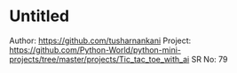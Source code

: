 # Untitled

Author: https://github.com/tusharnankani
Project: https://github.com/Python-World/python-mini-projects/tree/master/projects/Tic_tac_toe_with_ai
SR No: 79